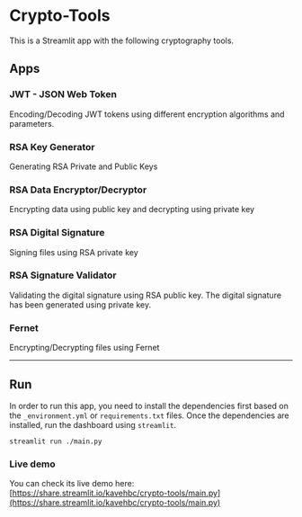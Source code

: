 # Crypto-Tools
This is a Streamlit app with the following cryptography tools.

## Apps
### JWT - JSON Web Token
Encoding/Decoding JWT tokens using different encryption algorithms and parameters.

### RSA Key Generator
Generating RSA Private and Public Keys

### RSA Data Encryptor/Decryptor
Encrypting data using public key and decrypting using private key

### RSA Digital Signature
Signing files using RSA private key

### RSA Signature Validator
Validating the digital signature using RSA public key. The digital signature has been generated using private key.

### Fernet
Encrypting/Decrypting files using Fernet

___
## Run
In order to run this app, you need to install the dependencies first based on
the `_environment.yml` or `requirements.txt` files. Once the dependencies are installed, run the dashboard using
`streamlit`.

    streamlit run ./main.py

### Live demo
You can check its live demo here:
[https://share.streamlit.io/kavehbc/crypto-tools/main.py](https://share.streamlit.io/kavehbc/crypto-tools/main.py)
